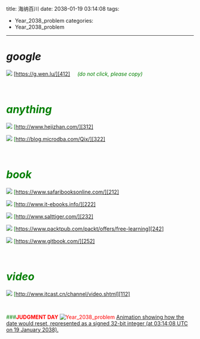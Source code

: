 title: 海纳百川
date: 2038-01-19 03:14:08
tags:
 - Year_2038_problem
categories:
 - Year_2038_problem
---

# __*google*__

![][411]
[https://g.wen.lu/][412] &nbsp;&nbsp;&nbsp;&nbsp;<font color='green'>*(do not click, please copy)*

<br/>


# __*anything*__

![][311]
[http://www.hejizhan.com/][312]

![][321]
[http://blog.microdba.com/Qix/][322]

<br/>



# __*book*__

![][211]
[https://www.safaribooksonline.com/][212]

![][221]
[http://www.it-ebooks.info/][222]

![][231]
[http://www.salttiger.com/][232]

![][241]
[https://www.packtpub.com/packt/offers/free-learning][242]

![][251]
[https://www.gitbook.com/][252]


<br/>


# __*video*__

![][111]
[http://www.itcast.cn/channel/video.shtml][112]

<br/>



###<font color='red'>__JUDGMENT DAY__
![Year_2038_problem][1000]
[Animation showing how the date would reset, represented as a signed 32-bit integer (at 03:14:08 UTC on 19 January 2038).][999]



[111]:/../logos/it_cast.png

[211]:/../logos/safari.png
[221]:/../logos/it_ebooks.png
[231]:/../logos/salttiger.png
[241]:/../logos/packtpub.png
[251]:/../logos/gitbook.png

[311]:/../logos/hejizhan.png
[321]:/../logos/microdba.png

[411]:/../logos/google.png



[112]:http://www.itcast.cn/channel/video.shtml

[212]:https://www.safaribooksonline.com/
[222]:http://www.it-ebooks.info/
[232]:http://www.salttiger.com/
[242]:https://www.packtpub.com/packt/offers/free-learning
[252]:https://www.gitbook.com/

[312]:http://www.hejizhan.com/
[322]:http://blog.microdba.com/Qix/

[412]:https://g.wen.lu/


[999]:https://en.wikipedia.org/wiki/Year_2038_problem
[1000]:/../logos/Year_2038_problem.gif
